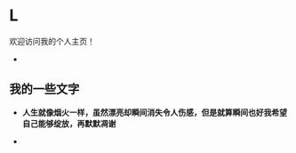 # L

欢迎访问我的个人主页！

<!-- .slide -->


<!-- ## 我的一些成就 v-->

<!-- .slide vertical=true -->

-

<!-- .slide -->

<!--## 我的一些技能-->

<!-- .slide vertical=true -->

<!--  - **C/C++**, Familiar
  - **OpenMP**, Familiar
  - **MPI**, Familiar&Learning
  - **CUDA**, Familiar&Learning
- **Python**, Familiar
-->

<!-- .slide vertical=true -->
<!--
- **Markdown**, Familiar
- **LaTex**, Familiar
- **Linux**, Familiar&Learning
- **Git**, Familiar
- **VSCode**, Familiar
-->


## 我的一些文字
- **人生就像烟火一样，虽然漂亮却瞬间消失令人伤感，但是就算瞬间也好我希望自己能够绽放，再默默凋谢**


-
